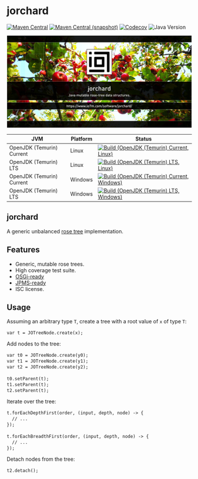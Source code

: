 jorchard
===

[![Maven Central](https://img.shields.io/maven-central/v/com.io7m.jorchard/com.io7m.jorchard.svg?style=flat-square)](http://search.maven.org/#search%7Cga%7C1%7Cg%3A%22com.io7m.jorchard%22)
[![Maven Central (snapshot)](https://img.shields.io/nexus/s/com.io7m.jorchard/com.io7m.jorchard?server=https%3A%2F%2Fs01.oss.sonatype.org&style=flat-square)](https://s01.oss.sonatype.org/content/repositories/snapshots/com/io7m/jorchard/)
[![Codecov](https://img.shields.io/codecov/c/github/io7m-com/jorchard.svg?style=flat-square)](https://codecov.io/gh/io7m-com/jorchard)
![Java Version](https://img.shields.io/badge/21-java?label=java&color=e6c35c)

![com.io7m.jorchard](./src/site/resources/jorchard.jpg?raw=true)

| JVM | Platform | Status |
|-----|----------|--------|
| OpenJDK (Temurin) Current | Linux | [![Build (OpenJDK (Temurin) Current, Linux)](https://img.shields.io/github/actions/workflow/status/io7m-com/jorchard/main.linux.temurin.current.yml)](https://www.github.com/io7m-com/jorchard/actions?query=workflow%3Amain.linux.temurin.current)|
| OpenJDK (Temurin) LTS | Linux | [![Build (OpenJDK (Temurin) LTS, Linux)](https://img.shields.io/github/actions/workflow/status/io7m-com/jorchard/main.linux.temurin.lts.yml)](https://www.github.com/io7m-com/jorchard/actions?query=workflow%3Amain.linux.temurin.lts)|
| OpenJDK (Temurin) Current | Windows | [![Build (OpenJDK (Temurin) Current, Windows)](https://img.shields.io/github/actions/workflow/status/io7m-com/jorchard/main.windows.temurin.current.yml)](https://www.github.com/io7m-com/jorchard/actions?query=workflow%3Amain.windows.temurin.current)|
| OpenJDK (Temurin) LTS | Windows | [![Build (OpenJDK (Temurin) LTS, Windows)](https://img.shields.io/github/actions/workflow/status/io7m-com/jorchard/main.windows.temurin.lts.yml)](https://www.github.com/io7m-com/jorchard/actions?query=workflow%3Amain.windows.temurin.lts)|

## jorchard

A generic unbalanced [rose tree](https://en.wikipedia.org/wiki/Rose_tree)
implementation.

## Features

* Generic, mutable rose trees.
* High coverage test suite.
* [OSGi-ready](https://www.osgi.org/)
* [JPMS-ready](https://en.wikipedia.org/wiki/Java_Platform_Module_System)
* ISC license.

## Usage

Assuming an arbitrary type `T`, create a tree with a root value of `x` of
type `T`:

```
var t = JOTreeNode.create(x);
```

Add nodes to the tree:

```
var t0 = JOTreeNode.create(y0);
var t1 = JOTreeNode.create(y1);
var t2 = JOTreeNode.create(y2);

t0.setParent(t);
t1.setParent(t);
t2.setParent(t);
```

Iterate over the tree:

```
t.forEachDepthFirst(order, (input, depth, node) -> {
  // ...
});

t.forEachBreadthFirst(order, (input, depth, node) -> {
  // ...
});
```

Detach nodes from the tree:

```
t2.detach();
```

